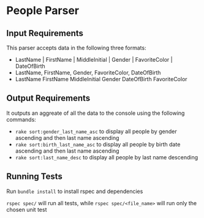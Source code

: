 # People Parser

## Input Requirements

This parser accepts data in the following three formats:

* LastName | FirstName | MiddleInitial | Gender | FavoriteColor | DateOfBirth
* LastName, FirstName, Gender, FavoriteColor, DateOfBirth
* LastName FirstName MiddleInitial Gender DateOfBirth FavoriteColor

## Output Requirements

It outputs an aggreate of all the data to the console using the following commands:

* `rake sort:gender_last_name_asc` to display all people by gender ascending and then last name ascending
* `rake sort:birth_last_name_asc` to display all people by birth date ascending and then last name ascending
* `rake sort:last_name_desc` to display all people by last name descending

## Running Tests

Run `bundle install` to install rspec and dependencies

`rspec spec/` will run all tests, while `rspec spec/<file_name>` will run only the chosen unit test